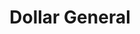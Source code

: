 ---
title: "Dollar General"
url: /palm-bay/dollar-general-babcock-street-southeast/
shop: variety store
---